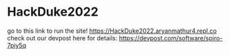 # HackDuke2022

go to this link to run the site! https://HackDuke2022.aryanmathur4.repl.co 
check out our devpost here for details: https://devpost.com/software/spiro-7piy5q
